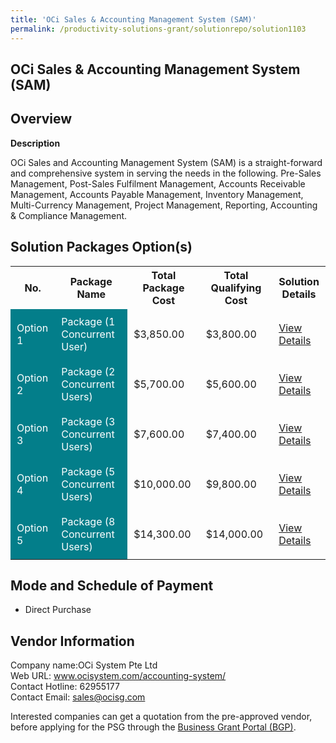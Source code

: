 ```yaml
---
title: 'OCi Sales & Accounting Management System (SAM)'
permalink: /productivity-solutions-grant/solutionrepo/solution1103
---
```


## OCi Sales & Accounting Management System (SAM)

## Overview

**Description**

OCi Sales and Accounting Management System (SAM) is a straight-forward and comprehensive system in serving the needs in the following. Pre-Sales Management, Post-Sales Fulfilment Management, Accounts Receivable Management, Accounts Payable Management, Inventory Management, Multi-Currency Management, Project Management, Reporting, Accounting & Compliance Management.

## Solution Packages Option(s)

<table>
<tr>
<th><b>No.</b></th>
<th><b>Package Name</b></th>
<th><b>Total Package Cost</b></th>
<th><b>Total Qualifying Cost</b></th>
<th><b>Solution Details</b></th>
</tr>
<tr>
<td style='padding: 10px; background-color: #037E8A; color: #FFFFFF;'>Option 1</td>
<td style='padding: 10px; background-color: #037E8A; color: #FFFFFF;'>Package (1 Concurrent User)</td>
<td style='padding: 10px;'>$3,850.00</td>
<td style='padding: 10px;'>$3,800.00</td>
<td style='padding: 10px;'><a href='/images/psg/OCi_Desensitised_Annex_3_Part_1.pdf' target='_blank'>View Details</a></td>
</tr>
<tr>
<td style='padding: 10px; background-color: #037E8A; color: #FFFFFF;'>Option 2</td>
<td style='padding: 10px; background-color: #037E8A; color: #FFFFFF;'>Package (2 Concurrent Users)</td>
<td style='padding: 10px;'>$5,700.00</td>
<td style='padding: 10px;'>$5,600.00</td>
<td style='padding: 10px;'><a href='/images/psg/OCi_Desensitised_Annex_3_Part_2.pdf' target='_blank'>View Details</a></td>
</tr>
<tr>
<td style='padding: 10px; background-color: #037E8A; color: #FFFFFF;'>Option 3</td>
<td style='padding: 10px; background-color: #037E8A; color: #FFFFFF;'>Package (3 Concurrent Users)</td>
<td style='padding: 10px;'>$7,600.00</td>
<td style='padding: 10px;'>$7,400.00</td>
<td style='padding: 10px;'><a href='/images/psg/OCi_Desensitised_Annex_3_Part_3.pdf' target='_blank'>View Details</a></td>
</tr>
<tr>
<td style='padding: 10px; background-color: #037E8A; color: #FFFFFF;'>Option 4</td>
<td style='padding: 10px; background-color: #037E8A; color: #FFFFFF;'>Package (5 Concurrent Users)</td>
<td style='padding: 10px;'>$10,000.00</td>
<td style='padding: 10px;'>$9,800.00</td>
<td style='padding: 10px;'><a href='/images/psg/OCi_Desensitised_Annex_3_Part_4.pdf' target='_blank'>View Details</a></td>
</tr>
<tr>
<td style='padding: 10px; background-color: #037E8A; color: #FFFFFF;'>Option 5</td>
<td style='padding: 10px; background-color: #037E8A; color: #FFFFFF;'>Package (8 Concurrent Users)</td>
<td style='padding: 10px;'>$14,300.00</td>
<td style='padding: 10px;'>$14,000.00</td>
<td style='padding: 10px;'><a href='/images/psg/OCi_Desensitised_Annex_3_Part_5.pdf' target='_blank'>View Details</a></td>
</tr>
</table>

## Mode and Schedule of Payment

 - Direct Purchase

## Vendor Information

 Company name:OCi System Pte Ltd<br>Web URL: www.ocisystem.com/accounting-system/ <br>Contact Hotline: 62955177 <br>Contact Email: sales@ocisg.com 

Interested companies can get a quotation from the pre-approved vendor, before applying for the PSG through the <a href='https://www.businessgrants.gov.sg/' target='_blank' rel='noopener'>Business Grant Portal (BGP)</a>.

<script src="/jquery/resize-tables.js"></script>
